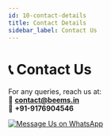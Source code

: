 ```yaml
---
id: 10-contact-details
title: Contact Details
sidebar_label: Contact Us
---
```



# 📞 Contact Us

For any queries, reach us at:  
📧 **contact@beems.in**  
💬 **+91-9176904546**  

[![Message Us on WhatsApp](https://img.shields.io/badge/Message%20Us%20on%20WhatsApp-25D366?style=for-the-badge&logo=whatsapp&logoColor=white)](https://wa.me/919176904546)
